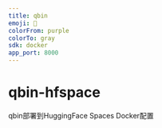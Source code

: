 ```yaml
---
title: qbin
emoji: 🐳
colorFrom: purple
colorTo: gray
sdk: docker
app_port: 8000
---
```


# qbin-hfspace
qbin部署到HuggingFace Spaces Docker配置
